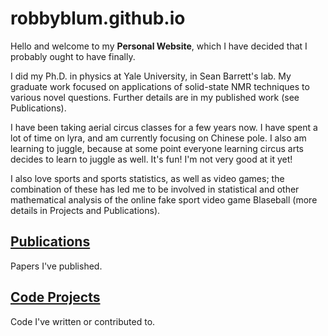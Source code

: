 # robbyblum.github.io
Hello and welcome to my **Personal Website**, which I have decided that I probably ought to have finally.

I did my Ph.D. in physics at Yale University, in Sean Barrett's lab. My graduate work focused on applications of solid-state NMR techniques to various novel questions. Further details are in my published work (see Publications).

I have been taking aerial circus classes for a few years now. I have spent a lot of time on lyra, and am currently focusing on Chinese pole. I also am learning to juggle, because at some point everyone learning circus arts decides to learn to juggle as well. It's fun! I'm not very good at it yet!

I also love sports and sports statistics, as well as video games; the combination of these has led me to be involved in statistical and other mathematical analysis of the online fake sport video game Blaseball (more details in Projects and Publications).

## [Publications](./publications.md)

Papers I've published.

## [Code Projects](./projects.md)

Code I've written or contributed to.
